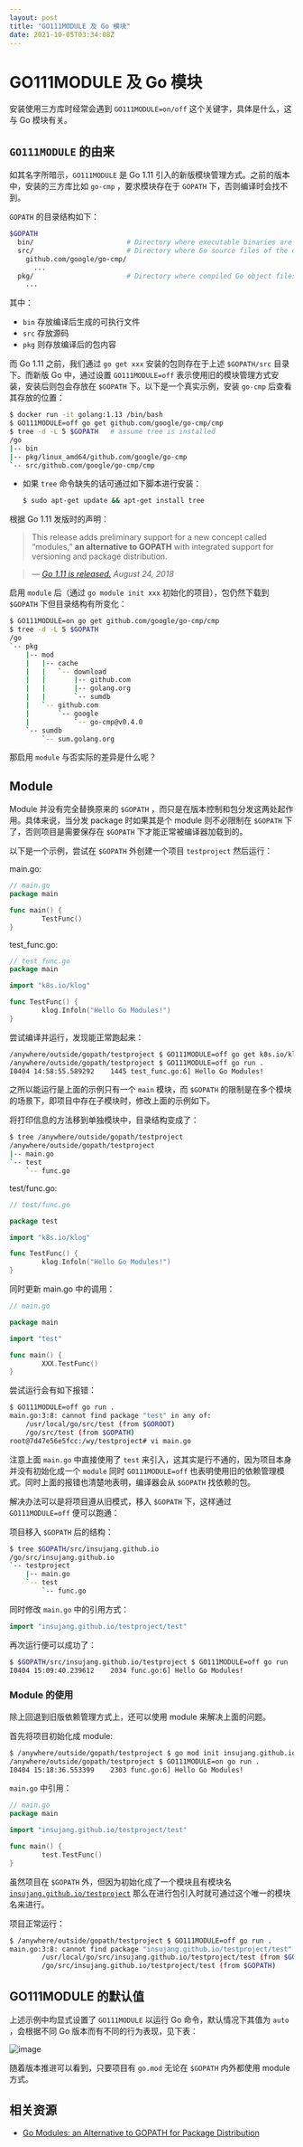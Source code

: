```yaml
---
layout: post
title: "GO111MODULE 及 Go 模块"
date: 2021-10-05T03:34:08Z
---
```

# GO111MODULE 及 Go 模块

安装使用三方库时经常会遇到 `GO111MODULE=on/off` 这个关键字，具体是什么，这与 Go 模块有关。

## `GO111MODULE` 的由来

如其名字所暗示，`GO111MODULE` 是 Go 1.11 引入的新版模块管理方式。之前的版本中，安装的三方库比如 `go-cmp` ，要求模块存在于 `GOPATH` 下，否则编译时会找不到。

`GOPATH` 的目录结构如下：

```bash
$GOPATH
  bin/                       # Directory where executable binaries are stored
  src/                       # Directory where Go source files of the dependent packages are stored
    github.com/google/go-cmp/
      ...
  pkg/                       # Directory where compiled Go object files are stored
    ...
```

其中：

- `bin` 存放编译后生成的可执行文件
- `src` 存放源码
- `pkg` 则存放编译后的包内容

而 Go 1.11 之前，我们通过 `go get xxx` 安装的包则存在于上述 `$GOPATH/src` 目录下。而新版 Go 中，通过设置 `GO111MODULE=off` 表示使用旧的模块管理方式安装，安装后则包会存放在 `$GOPATH` 下。以下是一个真实示例，安装 `go-cmp` 后查看其存放的位置：

```bash
$ docker run -it golang:1.13 /bin/bash
$ GO111MODULE=off go get github.com/google/go-cmp/cmp
$ tree -d -L 5 $GOPATH   # assume tree is installed
/go
|-- bin
|-- pkg/linux_amd64/github.com/google/go-cmp
`-- src/github.com/google/go-cmp/cmp
```

- 如果 `tree` 命令缺失的话可通过如下脚本进行安装：
    
    ```bash
    $ sudo apt-get update && apt-get install tree
    ```
    

根据 Go 1.11 发版时的声明：

> This release adds preliminary support for a new concept called “modules,” **an alternative to GOPATH** with integrated support for versioning and package distribution.
> 

> — *[Go 1.11 is released.](https://blog.golang.org/go1.11) August 24, 2018*
> 

启用 `module` 后（通过 `go module init xxx` 初始化的项目），包仍然下载到 `$GOPATH` 下但目录结构有所变化：

```bash
$ GO111MODULE=on go get github.com/google/go-cmp/cmp
$ tree -d -L 5 $GOPATH
/go
`-- pkg
    |-- mod
    |   |-- cache
    |   |   `-- download
    |   |       |-- github.com
    |   |       |-- golang.org
    |   |       `-- sumdb
    |   `-- github.com
    |       `-- google
    |           `-- go-cmp@v0.4.0
    `-- sumdb
        `-- sum.golang.org
```

那启用 `module` 与否实际的差异是什么呢？

## Module

Module 并没有完全替换原来的 `$GOPATH` ，而只是在版本控制和包分发这两处起作用。具体来说，当分发 package 时如果其是个 module 则不必限制在 `$GOPATH` 下了，否则项目是需要保存在 `$GOPATH` 下才能正常被编译器加载到的。

以下是一个示例，尝试在 `$GOPATH` 外创建一个项目 `testproject` 然后运行：

main.go:

```go
// main.go
package main

func main() {
        TestFunc()
}
```

test_func.go:

```go
// test_func.go
package main

import "k8s.io/klog"

func TestFunc() {
        klog.Infoln("Hello Go Modules!")
}
```

尝试编译并运行，发现能正常跑起来：

```bash
/anywhere/outside/gopath/testproject $ GO111MODULE=off go get k8s.io/klog
/anywhere/outside/gopath/testproject $ GO111MODULE=off go run .
I0404 14:58:55.589292    1445 test_func.go:6] Hello Go Modules!
```

之所以能运行是上面的示例只有一个 `main` 模块，而 `$GOPATH` 的限制是在多个模块的场景下，即项目中存在子模块时，修改上面的示例如下。

将打印信息的方法移到单独模块中，目录结构变成了：

```bash
$ tree /anywhere/outside/gopath/testproject
/anywhere/outside/gopath/testproject
|-- main.go
`-- test
    `-- func.go
```

test/func.go:

```go
// test/func.go

package test

import "k8s.io/klog"

func TestFunc() {
        klog.Infoln("Hello Go Modules!")
}
```

同时更新 main.go 中的调用：

```go
// main.go

package main

import "test"

func main() {
        XXX.TestFunc()
}
```

尝试运行会有如下报错：

```bash
$ GO111MODULE=off go run .
main.go:3:8: cannot find package "test" in any of:
	/usr/local/go/src/test (from $GOROOT)
	/go/src/test (from $GOPATH)
root@7d47e56e5fcc:/wy/testproject# vi main.go
```

注意上面 `main.go` 中直接使用了 `test` 来引入，这其实是行不通的，因为项目本身并没有初始化成一个 `module` 同时 `GO111MODULE=off` 也表明使用旧的依赖管理模式。同时上面的报错也清楚地表明，编译器会从 `$GOPATH` 找依赖的包。

解决办法可以是将项目遵从旧模式，移入 `$GOPATH` 下，这样通过 `GO111MODULE=off` 便可以跑通：

项目移入 `$GOPATH` 后的结构：

```bash
$ tree $GOPATH/src/insujang.github.io
/go/src/insujang.github.io
`-- testproject
    |-- main.go
    `-- test
        `-- func.go
```

同时修改 `main.go` 中的引用方式：

```go
import "insujang.github.io/testproject/test"
```

再次运行便可以成功了：

```bash
$ $GOPATH/src/insujang.github.io/testproject $ GO111MODULE=off go run .
I0404 15:09:40.239612    2034 func.go:6] Hello Go Modules!
```

### Module 的使用

除上回退到旧版依赖管理方式上，还可以使用 module 来解决上面的问题。

首先将项目初始化成 module:

```bash
$ /anywhere/outside/gopath/testproject $ go mod init insujang.github.io/testproject
/anywhere/outside/gopath/testproject $ GO111MODULE=on go run .
I0404 15:18:36.553399    2303 func.go:6] Hello Go Modules!
```

`main.go` 中引用：

```go
// main.go
package main

import "insujang.github.io/testproject/test"

func main() {
        test.TestFunc()
}
```

虽然项目在 `$GOPATH` 外，但因为初始化成了一个模块且有模块名 [`insujang.github.io/testproject`](http://insujang.github.io/testproject) 那么在进行包引入时就可通过这个唯一的模块名来进行。

项目正常运行：

```bash
$ /anywhere/outside/gopath/testproject $ GO111MODULE=off go run .
main.go:3:8: cannot find package "insujang.github.io/testproject/test" in any of:
        /usr/local/go/src/insujang.github.io/testproject/test (from $GOROOT)
        /go/src/insujang.github.io/testproject/test (from $GOPATH)
```

## GO111MODULE 的默认值

上述示例中均显式设置了 `GO111MODULE` 以运行 Go 命令，默认情况下其值为 `auto` ，会根据不同 Go 版本而有不同的行为表现，见下表：

![image](https://user-images.githubusercontent.com/3783096/135955857-8d186228-f149-424b-8852-4ce8bdc2baaf.png)


随着版本推进可以看到，只要项目有 `go.mod` 无论在 `$GOPATH` 内外都使用 module 方式。


## 相关资源

- [Go Modules: an Alternative to GOPATH for Package Distribution](https://insujang.github.io/2020-04-04/go-modules/)
